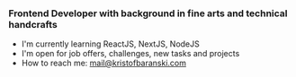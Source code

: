 ### Frontend Developer with background in fine arts and technical handcrafts

- I'm currently learning ReactJS, NextJS, NodeJS
- I'm open for job offers, challenges, new tasks and projects
- How to reach me: mail@kristofbaranski.com
